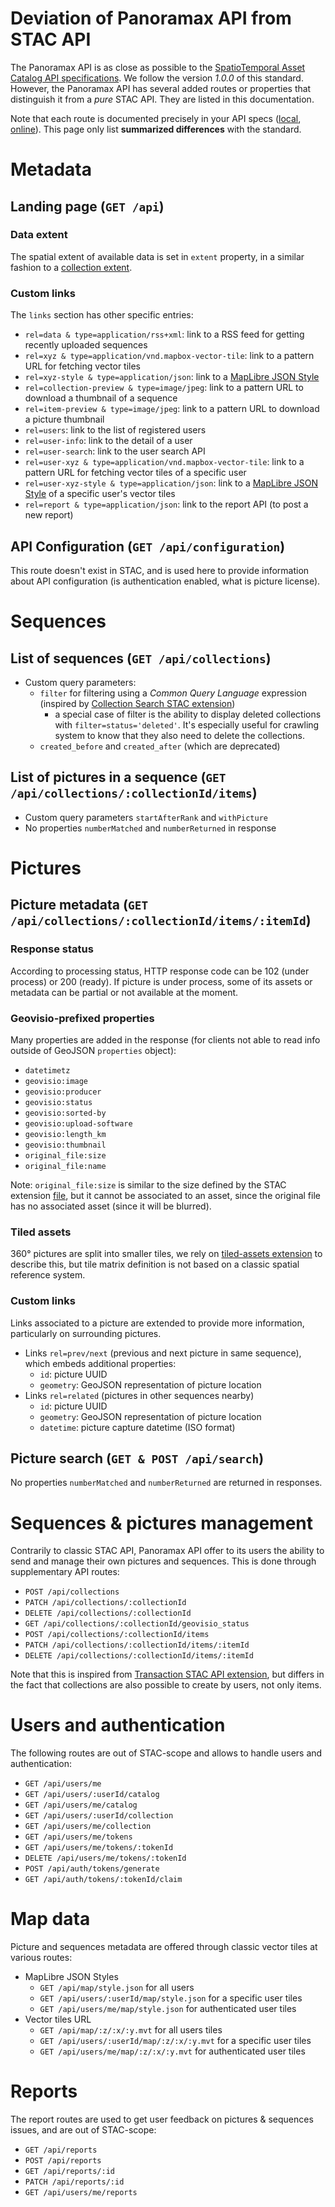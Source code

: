 # Deviation of Panoramax API from STAC API

The Panoramax API is as close as possible to the [SpatioTemporal Asset Catalog API specifications](https://github.com/radiantearth/stac-api-spec). We follow the version _1.0.0_ of this standard. However, the Panoramax API has several added routes or properties that distinguish it from a _pure_ STAC API. They are listed in this documentation.

Note that each route is documented precisely in your API specs ([local](http://localhost:5000/api/docs/swagger), [online](https://panoramax.ign.fr/api/docs/swagger)). This page only list **summarized differences** with the standard.

# Metadata

## Landing page (`GET /api`)

### Data extent

The spatial extent of available data is set in `extent` property, in a similar fashion to a [collection extent](https://github.com/radiantearth/stac-api-spec/blob/v1.0.0/stac-spec/collection-spec/collection-spec.md#extent-object).

### Custom links

The `links` section has other specific entries:

- `rel=data & type=application/rss+xml`: link to a RSS feed for getting recently uploaded sequences
- `rel=xyz & type=application/vnd.mapbox-vector-tile`: link to a pattern URL for fetching vector tiles
- `rel=xyz-style & type=application/json`: link to a [MapLibre JSON Style](https://maplibre.org/maplibre-style-spec/)
- `rel=collection-preview & type=image/jpeg`: link to a pattern URL to download a thumbnail of a sequence
- `rel=item-preview & type=image/jpeg`: link to a pattern URL to download a picture thumbnail
- `rel=users`: link to the list of registered users
- `rel=user-info`: link to the detail of a user
- `rel=user-search`: link to the user search API
- `rel=user-xyz & type=application/vnd.mapbox-vector-tile`: link to a pattern URL for fetching vector tiles of a specific user
- `rel=user-xyz-style & type=application/json`: link to a [MapLibre JSON Style](https://maplibre.org/maplibre-style-spec/) of a specific user's vector tiles
- `rel=report & type=application/json`: link to the report API (to post a new report)

## API Configuration (`GET /api/configuration`)

This route doesn't exist in STAC, and is used here to provide information about API configuration (is authentication enabled, what is picture license).

# Sequences

## List of sequences (`GET /api/collections`)

- Custom query parameters:
  - `filter` for filtering using a _Common Query Language_ expression (inspired by [Collection Search STAC extension](https://github.com/stac-api-extensions/collection-search))
    - a special case of filter is the ability to display deleted collections with `filter=status='deleted'`. It's especially useful for crawling system to know that they also need to delete the collections.
  - `created_before` and `created_after` (which are deprecated)

## List of pictures in a sequence (`GET /api/collections/:collectionId/items`)

- Custom query parameters `startAfterRank` and `withPicture`
- No properties `numberMatched` and `numberReturned` in response

# Pictures

## Picture metadata (`GET /api/collections/:collectionId/items/:itemId`)

### Response status

According to processing status, HTTP response code can be 102 (under process) or 200 (ready). If picture is under process, some of its assets or metadata can be partial or not available at the moment.

### Geovisio-prefixed properties

Many properties are added in the response (for clients not able to read info outside of GeoJSON `properties` object):

- `datetimetz`
- `geovisio:image`
- `geovisio:producer`
- `geovisio:status`
- `geovisio:sorted-by`
- `geovisio:upload-software`
- `geovisio:length_km`
- `geovisio:thumbnail`
- `original_file:size`
- `original_file:name`

Note: `original_file:size` is similar to the size defined by the STAC extension [file](https://github.com/stac-extensions/file), but it cannot be associated to an asset, since the original file has no associated asset (since it will be blurred).

### Tiled assets

360° pictures are split into smaller tiles, we rely on [tiled-assets extension](https://stac-extensions.github.io/tiled-assets/v1.0.0/schema.json) to describe this, but tile matrix definition is not based on a classic spatial reference system.

### Custom links

Links associated to a picture are extended to provide more information, particularly on surrounding pictures.

- Links `rel=prev/next` (previous and next picture in same sequence), which embeds additional properties:
  - `id`: picture UUID
  - `geometry`: GeoJSON representation of picture location
- Links `rel=related` (pictures in other sequences nearby)
  - `id`: picture UUID
  - `geometry`: GeoJSON representation of picture location
  - `datetime`: picture capture datetime (ISO format)

## Picture search (`GET & POST /api/search`)

No properties `numberMatched` and `numberReturned` are returned in responses.

# Sequences & pictures management

Contrarily to classic STAC API, Panoramax API offer to its users the ability to send and manage their own pictures and sequences. This is done through supplementary API routes:

- `POST /api/collections`
- `PATCH /api/collections/:collectionId`
- `DELETE /api/collections/:collectionId`
- `GET /api/collections/:collectionId/geovisio_status`
- `POST /api/collections/:collectionId/items`
- `PATCH /api/collections/:collectionId/items/:itemId`
- `DELETE /api/collections/:collectionId/items/:itemId`

Note that this is inspired from [Transaction STAC API extension](https://github.com/stac-api-extensions/transaction), but differs in the fact that collections are also possible to create by users, not only items.

# Users and authentication

The following routes are out of STAC-scope and allows to handle users and authentication:

- `GET /api/users/me`
- `GET /api/users/:userId/catalog`
- `GET /api/users/me/catalog`
- `GET /api/users/:userId/collection`
- `GET /api/users/me/collection`
- `GET /api/users/me/tokens`
- `GET /api/users/me/tokens/:tokenId`
- `DELETE /api/users/me/tokens/:tokenId`
- `POST /api/auth/tokens/generate`
- `GET /api/auth/tokens/:tokenId/claim`

# Map data

Picture and sequences metadata are offered through classic vector tiles at various routes:

- MapLibre JSON Styles
  - `GET /api/map/style.json` for all users
  - `GET /api/users/:userId/map/style.json` for a specific user tiles
  - `GET /api/users/me/map/style.json` for authenticated user tiles
- Vector tiles URL
  - `GET /api/map/:z/:x/:y.mvt` for all users tiles
  - `GET /api/users/:userId/map/:z/:x/:y.mvt` for a specific user tiles
  - `GET /api/users/me/map/:z/:x/:y.mvt` for authenticated user tiles

# Reports

The report routes are used to get user feedback on pictures & sequences issues, and are out of STAC-scope:

- `GET /api/reports`
- `POST /api/reports`
- `GET /api/reports/:id`
- `PATCH /api/reports/:id`
- `GET /api/users/me/reports`

